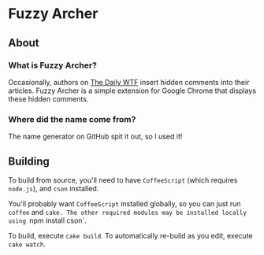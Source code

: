 # Fuzzy Archer

## About

### What is Fuzzy Archer?

Occasionally, authors on [The Daily WTF](http://www.thedailywtf.com/) insert hidden comments into their articles. Fuzzy
Archer is a simple extension for Google Chrome that displays these hidden comments.

### Where did the name come from?

The name generator on GitHub spit it out, so I used it!

## Building

To build from source, you'll need to have `CoffeeScript` (which requires `node.js`), and `cson` installed.

You'll probably want `CoffeeScript` installed globally, so you can just run `coffee` and `cake. The other required
modules may be installed locally using `npm install cson`.

To build, execute `cake build`. To automatically re-build as you edit, execute `cake watch`.
